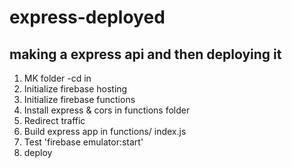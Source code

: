 # express-deployed

## making a express api and then deploying it

1. MK folder -cd in
2. Initialize firebase hosting
3. Initialize firebase functions
4. Install express & cors in functions folder
5. Redirect traffic
6. Build express app in functions/ index.js
7. Test 'firebase emulator:start'
8. deploy
